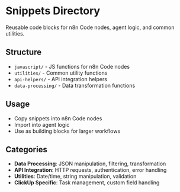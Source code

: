 # Snippets Directory

Reusable code blocks for n8n Code nodes, agent logic, and common utilities.

## Structure
- `javascript/` - JS functions for n8n Code nodes
- `utilities/` - Common utility functions
- `api-helpers/` - API integration helpers
- `data-processing/` - Data transformation functions

## Usage
- Copy snippets into n8n Code nodes
- Import into agent logic
- Use as building blocks for larger workflows

## Categories
- **Data Processing**: JSON manipulation, filtering, transformation
- **API Integration**: HTTP requests, authentication, error handling
- **Utilities**: Date/time, string manipulation, validation
- **ClickUp Specific**: Task management, custom field handling
